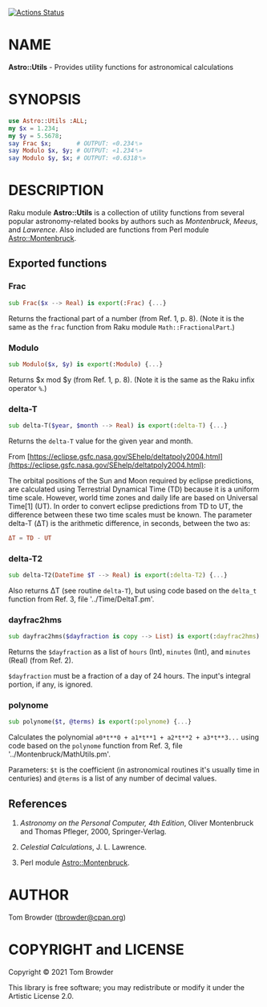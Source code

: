 [![Actions Status](https://github.com/tbrowder/Astro-Utils/workflows/test/badge.svg)](https://github.com/tbrowder/Astro-Utils/actions)

NAME
====

**Astro::Utils** - Provides utility functions for astronomical calculations

SYNOPSIS
========

```raku
use Astro::Utils :ALL;
my $x = 1.234;
my $y = 5.5678;
say Frac $x;       # OUTPUT: «0.234␤»
say Modulo $x, $y; # OUTPUT: «1.234␤»
say Modulo $y, $x; # OUTPUT: «0.6318␤»
```

DESCRIPTION
===========

Raku module **Astro::Utils** is a collection of utility functions from several popular astronomy-related books by authors such as *Montenbruck*, *Meeus*, and *Lawrence*. Also included are functions from Perl module [Astro::Montenbruck](https://github.com/skrushinsky/astro-montenbruck).

Exported functions
------------------

### Frac

```raku
sub Frac($x --> Real) is export(:Frac) {...}
```

Returns the fractional part of a number (from Ref. 1, p. 8). (Note it is the same as the `frac` function from Raku module `Math::FractionalPart`.)

### Modulo

```raku
sub Modulo($x, $y) is export(:Modulo) {...}
```

Returns $x mod $y (from Ref. 1, p. 8). (Note it is the same as the Raku infix operator `%`.)

### delta-T

```raku
sub delta-T($year, $month --> Real) is export(:delta-T) {...}
```

Returns the `delta-T` value for the given year and month.

From [https://eclipse.gsfc.nasa.gov/SEhelp/deltatpoly2004.html](https://eclipse.gsfc.nasa.gov/SEhelp/deltatpoly2004.html):

The orbital positions of the Sun and Moon required by eclipse predictions, are calculated using Terrestrial Dynamical Time (TD) because it is a uniform time scale. However, world time zones and daily life are based on Universal Time[1] (UT). In order to convert eclipse predictions from TD to UT, the difference between these two time scales must be known. The parameter delta-T (ΔT) is the arithmetic difference, in seconds, between the two as:

```raku
ΔT = TD - UT
```

### delta-T2

```raku
sub delta-T2(DateTime $T --> Real) is export(:delta-T2) {...}
```

Also returns ΔT (see routine `delta-T`), but using code based on the `delta_t` function from Ref. 3, file '../Time/DeltaT.pm'.

### dayfrac2hms

```raku
sub dayfrac2hms($dayfraction is copy --> List) is export(:dayfrac2hms) {...}
```

Returns the `$dayfraction` as a list of `hours` (Int), `minutes` (Int), and `minutes` (Real) (from Ref. 2).

`$dayfraction` must be a fraction of a day of 24 hours. The input's integral portion, if any, is ignored.

### polynome

```raku
sub polynome($t, @terms) is export(:polynome) {...}
```

Calculates the polynomial `a0*t**0 + a1*t**1 + a2*t**2 + a3*t**3...` using code based on the `polynome` function from Ref. 3, file '../Montenbruck/MathUtils.pm'.

Parameters: `$t` is the coefficient (in astronomical routines it's usually time in centuries) and `@terms` is a list of any number of decimal values.

References
----------

1. *Astronomy on the Personal Computer, 4th Edition*, Oliver Montenbruck and Thomas Pfleger, 2000, Springer-Verlag.

2. *Celestial Calculations*, J. L. Lawrence.

3. Perl module [Astro::Montenbruck](https://github.com/skrushinsky/astro-montenbruck).

AUTHOR
======

Tom Browder (tbrowder@cpan.org)

COPYRIGHT and LICENSE
=====================

Copyright © 2021 Tom Browder

This library is free software; you may redistribute or modify it under the Artistic License 2.0.

